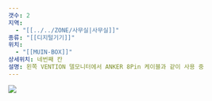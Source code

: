 ```yaml
---
갯수: 2
지역:
  - "[[../../ZONE/사무실|사무실]]"
종류: "[[디지털기기]]"
위치:
  - "[[MUIN-BOX]]"
상세위치: 네번째 칸
설명: 왼쪽 VENTION 델모니터에서 ANKER 8Pin 케이블과 같이 사용 중
---
```

![](http://192.168.50.22/devices/240914_IMG_0018.jpg)